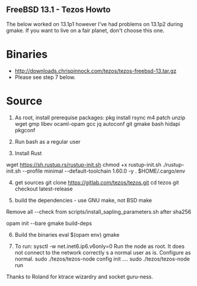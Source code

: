 
FreeBSD 13.1 - Tezos Howto
--------------------------

The below worked on 13.1p1 however I've had problems on 13.1p2 during gmake.
If you want to live on a fair planet, don't choose this one.

# Binaries 

* http://downloads.chrispinnock.com/tezos/tezos-freebsd-13.tar.gz
* Please see step 7 below.

# Source

1. As root, install prerequise packages:
pkg install rsync m4 patch unzip wget gmp libev ocaml-opam gcc jq autoconf git gmake bash hidapi pkgconf

2. Run bash as a regular user

3. Install Rust

wget https://sh.rustup.rs/rustup-init.sh
chmod +x rustup-init.sh
./rustup-init.sh --profile minimal --default-toolchain 1.60.0 -y
. $HOME/.cargo/env

4. get sources
git clone https://gitlab.com/tezos/tezos.git
cd tezos
git checkout latest-release

5. build the dependencies - use GNU make, not BSD make

Remove all --check from scripts/install_sapling_parameters.sh after sha256

opam init --bare
gmake build-deps

6. Build the binaries 
eval $(opam env)
gmake

7. To run:
sysctl -w net.inet6.ip6.v6only=0
Run the node as root. It does not connect to the network correctly
s a normal user as is. Configure as normal.
sudo ./tezos/tezos-node config init ....
sudo ./tezos/tezos-node run

Thanks to Roland for ktrace wizardry and socket guru-ness.
